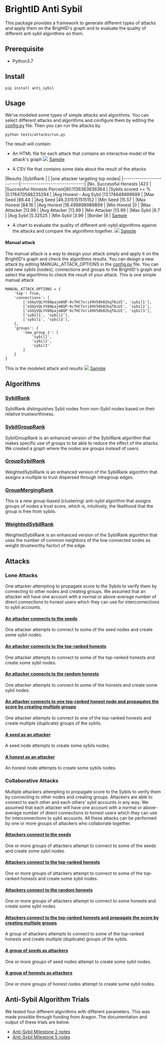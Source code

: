 
# BrightID Anti Sybil
This package provides a framework to generate different types of attacks and apply them on the BrightID's graph and to evaluate the quality of different anti sybil algorithms on them.

## Prerequisite
- Python3.7

## Install

    pip install anti_sybil

## Usage
We've modeled some types of simple attacks and algorithms. You can select different attacks and algorithms and configure them by editing the [config.py](https://github.com/BrightID/BrightID-AntiSybil/blob/py3/anti_sybil/tests/attacks/config.py) file.
Then you can run the attacks by

    python tests/attacks/run.py

The result will contain:
- An HTML file for each attack that contains an interactive model of the attack's graph
![](assets/graph.gif)
[Sample](assets/graph.html)

- A CSV file that contains some data about the result of the attacks

|Results                   |SybilRank                       |
|                          |one attacker targeting top nodes|
|--------------------------|--------------------------------|
|No. Successful Honests    |423                             |
|Successful Honests Percent|80.1136363636364                |
|Sybils scored >= %        |0.176470588235294               |
|Avg Honest - Avg Sybil    |13.174648989899                 |
|Max Seed                  |86.44                           |
|Avg Seed                  |46.3315151515152                |
|Min Seed                  |15.57                           |
|Max Honest                |84.16                           |
|Avg Honest                |18.499898989899                 |
|Min Honest                |0                               |
|Max Attacker              |13.99                           |
|Avg Attacker              |13.99                           |
|Min Attacker              |13.99                           |
|Max Sybil                 |8.7                             |
|Avg Sybil                 |5.32525                         |
|Min Sybil                 |3.99                            |
|Border                    |8                               |
[Sample](assets/result.csv)

- A chart to evaluate the quality of different anti-sybil algorithms against the attacks and compare the algorithms together.
![](assets/1589538690.png)
[Sample](assets/1589538690.png)


#### Manual attack
The manual attack is a way to design your attack simply and apply it on the BrightID's graph and check the algorithms results.
You can design a new attack by editing MANUAL_ATTACK_OPTIONS in the [config.py](https://github.com/BrightID/BrightID-AntiSybil/blob/py3/anti_sybil/tests/attacks/config.py) file.
You can add new sybils (nodes), connections and groups to the BrightID's graph and select the algorithms to check the result of your attack.
This is one simple manual attack

    MANUAL_ATTACK_OPTIONS = {
        'top': True,
        'connections': [
            ['xGUyVQLYV80pajm8QP-9cfHC7xri49V58k02kqTAiUI', 'sybil1'],
            ['xGUyVQLYV80pajm8QP-9cfHC7xri49V58k02kqTAiUI', 'sybil2'],
            ['xGUyVQLYV80pajm8QP-9cfHC7xri49V58k02kqTAiUI', 'sybil3'],
            ['sybil1', 'sybil2'],
            ['sybil1', 'sybil3'],
        ],
        'groups': {
            'new_group_1': [
                'sybil1',
                'sybil2',
                'sybil3'
            ]
        }
    }

This is the modeled attack and results
![](assets/manual_attack.png)
[Sample](assets/manual_attack.html)

## Algorithms

### [SybilRank](https://github.com/BrightID/BrightID-AntiSybil/blob/py3/anti_sybil/algorithms/sybil_rank.py)
SybilRank distinguishes Sybil nodes from non-Sybil nodes based on their relative trustworthiness.

### [SybilGroupRank](https://github.com/BrightID/BrightID-AntiSybil/blob/py3/anti_sybil/algorithms/sybil_group_rank.py)
SybilGroupRank is an enhanced version of the SybilRank algorithm that makes specific use of groups to be able to reduce the effect of the attacks. We created a graph where the nodes are groups instead of users.

### [GroupSybilRank](https://github.com/BrightID/BrightID-AntiSybil/blob/py3/anti_sybil/algorithms/group_sybil_rank.py)
WeightedSybilRank is an enhanced version of the SybilRank algorithm that assigns a multiple to trust dispersed through intragroup edges.

### [GroupMergingRank](https://github.com/BrightID/BrightID-AntiSybil/blob/py3/anti_sybil/algorithms/group_merging.py)
This is a new  group-based (clustering) anti-sybil algorithm that assigns groups of nodes a trust score, which is, intuitively, the likelihood that the group is free from sybils.

### [WeightedSybilRank](https://github.com/BrightID/BrightID-AntiSybil/blob/py3/anti_sybil/algorithms/weighted_sybil_rank.py)
WeightedSybilRank is an enhanced version of the SybilRank algorithm that uses the number of common neighbors of the tow connected nodes as weight (trustworthy factor) of the edge.

## Attacks

### Lone Attacks
One attacker attempting to propagate score to the Sybils to verify them by connecting to other nodes and creating groups.
We assumed that an attacker will have one account with a normal or above-average number of direct connections to honest users which they can use for interconnections to sybil accounts.

#### [An attacker connects to the seeds](https://github.com/BrightID/BrightID-AntiSybil/blob/1ab4a45c55646ab53e358cc667a2ca82b6055de4/anti_sybil/tests/attacks/lone_attacks.py#L6)
One attacker attempts to connect to some of the seed nodes and create some sybil nodes.

#### [An attacker connects to the top-ranked honests](https://github.com/BrightID/BrightID-AntiSybil/blob/1ab4a45c55646ab53e358cc667a2ca82b6055de4/anti_sybil/tests/attacks/lone_attacks.py#L39)
One attacker attempts to connect to some of the top-ranked honests and create some sybil nodes.

#### [An attacker connects to the random honests](https://github.com/BrightID/BrightID-AntiSybil/blob/1ab4a45c55646ab53e358cc667a2ca82b6055de4/anti_sybil/tests/attacks/lone_attacks.py#L39)
One attacker attempts to connect to some of the honests and create some sybil nodes.

#### [An attacker connects to one top-ranked honest node and propagates the score by creating multiple groups](https://github.com/BrightID/BrightID-AntiSybil/blob/1ab4a45c55646ab53e358cc667a2ca82b6055de4/anti_sybil/tests/attacks/lone_attacks.py#L76)
One attacker attempts to connect to one of the top-ranked honests and create multiple (duplicate) groups of the sybils.

#### [A seed as an attacker](https://github.com/BrightID/BrightID-AntiSybil/blob/1ab4a45c55646ab53e358cc667a2ca82b6055de4/anti_sybil/tests/attacks/lone_attacks.py#L116)
A seed node attempts to create some sybils nodes.

#### [A honest as an attacker](https://github.com/BrightID/BrightID-AntiSybil/blob/1ab4a45c55646ab53e358cc667a2ca82b6055de4/anti_sybil/tests/attacks/lone_attacks.py#L116)
An honest node attempts to create some sybils nodes.

### Collaborative Attacks
Multiple attackers attempting to propagate score to the Sybils to verify them by connecting to other nodes and creating groups.
Attackers are able to connect to each other and each others’ sybil accounts in any way.
We assumed that each attacker will have one account with a normal or above-average number of direct connections to honest users which they can use for interconnections to sybil accounts.
All these attacks can be performed by one or more groups of attackers who collaborate together.

#### [Attackers connect to the seeds](https://github.com/BrightID/BrightID-AntiSybil/blob/1ab4a45c55646ab53e358cc667a2ca82b6055de4/anti_sybil/tests/attacks/collaborative_attacks.py#L6)
One or more groups of attackers attempt to connect to some of the seeds and create some sybil nodes.

#### [Attackers connect to the top-ranked honests](https://github.com/BrightID/BrightID-AntiSybil/blob/1ab4a45c55646ab53e358cc667a2ca82b6055de4/anti_sybil/tests/attacks/collaborative_attacks.py#L61)
One or more groups of attackers attempt to connect to some of the top-ranked honests and create some sybil nodes.

#### [Attackers connect to the random honests](https://github.com/BrightID/BrightID-AntiSybil/blob/1ab4a45c55646ab53e358cc667a2ca82b6055de4/anti_sybil/tests/attacks/collaborative_attacks.py#L61)
One or more groups of attackers attempt to connect to some honests and create some sybil nodes.

#### [Attackers connect to the top-ranked honests and propagate the score by creating multiple groups](https://github.com/BrightID/BrightID-AntiSybil/blob/1ab4a45c55646ab53e358cc667a2ca82b6055de4/anti_sybil/tests/attacks/collaborative_attacks.py#L121)
A group of attackers attempts to connect to some of the top-ranked honests  and create multiple (duplicate) groups of the sybils.

#### [A group of seeds as attackers](https://github.com/BrightID/BrightID-AntiSybil/blob/1ab4a45c55646ab53e358cc667a2ca82b6055de4/anti_sybil/tests/attacks/collaborative_attacks.py#L176)
One or more groups of seed nodes attempt to create some sybil nodes.

#### [A group of honests as attackers](https://github.com/BrightID/BrightID-AntiSybil/blob/1ab4a45c55646ab53e358cc667a2ca82b6055de4/anti_sybil/tests/attacks/collaborative_attacks.py#L176)
One or more groups of honest nodes attempt to create some sybil nodes.

## Anti-Sybil Algorithm Trials
We tested four different algorithms with different parameters. This was made possible through funding from Aragon. The documentation and output of these trials are below.

* [Anti-Sybil Milestone 2 notes](https://docs.google.com/document/d/1-mskGNiVxtoBWLRYypFXa003y1H9-ZAHJnXuc0i-xsE/edit#heading=h.44stmx2536if)
* [Anti-Sybil Milestone 5 notes](https://docs.google.com/document/d/1C4wX-NjypgKKd92puqJTt9AiAHu55oWm3LqWbPeOBDM/edit#heading=h.44stmx2536if)
